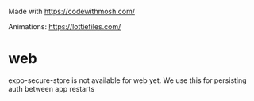 Made with https://codewithmosh.com/

Animations: https://lottiefiles.com/

# web

expo-secure-store is not available for web yet. We use this for persisting auth between app restarts
